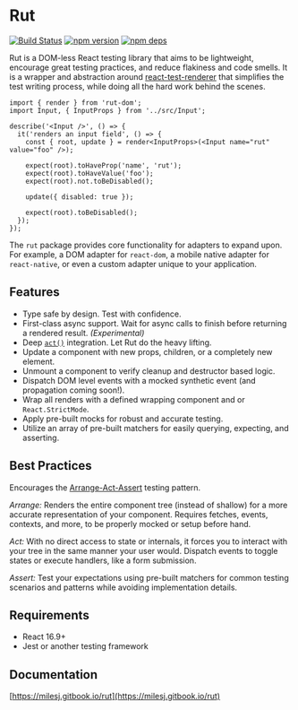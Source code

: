 # Rut

[![Build Status](https://github.com/milesj/rut/workflows/Build/badge.svg)](https://github.com/milesj/rut/actions?query=branch%3Amaster)
[![npm version](https://badge.fury.io/js/rut.svg)](https://www.npmjs.com/package/rut)
[![npm deps](https://david-dm.org/milesj/rut.svg?path=packages/rut)](https://www.npmjs.com/package/rut)

Rut is a DOM-less React testing library that aims to be lightweight, encourage great testing
practices, and reduce flakiness and code smells. It is a wrapper and abstraction around
[react-test-renderer](https://reactjs.org/docs/test-renderer.html) that simplifies the test writing
process, while doing all the hard work behind the scenes.

```tsx
import { render } from 'rut-dom';
import Input, { InputProps } from '../src/Input';

describe('<Input />', () => {
  it('renders an input field', () => {
    const { root, update } = render<InputProps>(<Input name="rut" value="foo" />);

    expect(root).toHaveProp('name', 'rut');
    expect(root).toHaveValue('foo');
    expect(root).not.toBeDisabled();

    update({ disabled: true });

    expect(root).toBeDisabled();
  });
});
```

The `rut` package provides core functionality for adapters to expand upon. For example, a DOM
adapter for `react-dom`, a mobile native adapter for `react-native`, or even a custom adapter unique
to your application.

## Features

- Type safe by design. Test with confidence.
- First-class async support. Wait for async calls to finish before returning a rendered result.
  _(Experimental)_
- Deep [`act()`](https://reactjs.org/docs/testing-recipes.html#act) integration. Let Rut do the
  heavy lifting.
- Update a component with new props, children, or a completely new element.
- Unmount a component to verify cleanup and destructor based logic.
- Dispatch DOM level events with a mocked synthetic event (and propagation coming soon!).
- Wrap all renders with a defined wrapping component and or `React.StrictMode`.
- Apply pre-built mocks for robust and accurate testing.
- Utilize an array of pre-built matchers for easily querying, expecting, and asserting.

## Best Practices

Encourages the [Arrange-Act-Assert](http://wiki.c2.com/?ArrangeActAssert) testing pattern.

_Arrange:_ Renders the entire component tree (instead of shallow) for a more accurate representation
of your component. Requires fetches, events, contexts, and more, to be properly mocked or setup
before hand.

_Act:_ With no direct access to state or internals, it forces you to interact with your tree in the
same manner your user would. Dispatch events to toggle states or execute handlers, like a form
submission.

_Assert:_ Test your expectations using pre-built matchers for common testing scenarios and patterns
while avoiding implementation details.

## Requirements

- React 16.9+
- Jest or another testing framework

## Documentation

[https://milesj.gitbook.io/rut](https://milesj.gitbook.io/rut)
